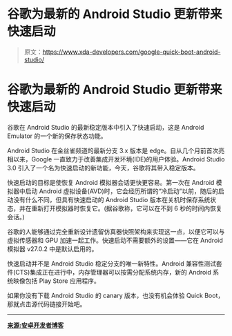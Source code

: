 # 谷歌为最新的 Android Studio 更新带来快速启动

> 原文：<https://www.xda-developers.com/google-quick-boot-android-studio/>

# 谷歌为最新的 Android Studio 更新带来快速启动

谷歌在 Android Studio 的最新稳定版本中引入了快速启动，这是 Android Emulator 的一个新的保存状态功能。

Android Studio 在金丝雀频道的最新分支 3.x 版本是 edge。自从几个月前首次亮相以来，Google 一直致力于改善集成开发环境(IDE)的用户体验。Android Studio 3.0 引入了一个名为快速启动的新功能，今天，谷歌将其带入稳定版本。

快速启动的目标是使恢复 Android 模拟器会话更快更容易。第一次在 Android 模拟器中启动 Android 虚拟设备(AVD)时，它会经历所谓的“冷启动”以前，随后的启动没有什么不同，但具有快速启动的 Android Studio 版本在关机时保存系统状态，并在重新打开模拟器时恢复它。(据谷歌称，它可以在不到 6 秒的时间内恢复会话。)

谷歌的人能够通过完全重新设计遗留仿真器快照架构来实现这一点，以便它可以与虚拟传感器和 GPU 加速一起工作。快速启动不需要额外的设置——它在 Android 模拟器 v27.0.2 中是默认启用的。

快速启动并不是 Android Studio 稳定分支的唯一新特性。Android 兼容性测试套件(CTS)集成正在进行中，内存管理器可以按需分配系统内存，新的 Android 系统映像包括 Play Store 应用程序。

如果你没有下载 Android Studio 的 canary 版本，也没有机会体验 Quick Boot，那就点击源代码链接开始吧。

* * *

[**来源:安卓开发者博客**](https://android-developers.googleblog.com/2017/12/quick-boot-top-features-in-android.html)